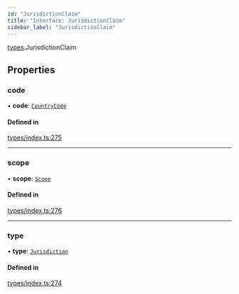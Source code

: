 ```yaml
---
id: "JurisdictionClaim"
title: "Interface: JurisdictionClaim"
sidebar_label: "JurisdictionClaim"
---
```


[types](../../../modules/Types/Types.md).JurisdictionClaim

## Properties

### code

• **code**: [`CountryCode`](../../../enums/Generated/Types/CountryCode/CountryCode.md)

#### Defined in

[types/index.ts:275](https://github.com/PolymeshAssociation/polymesh-sdk/blob/daafaa68f/src/types/index.ts#L275)

___

### scope

• **scope**: [`Scope`](../Scope/Scope.md)

#### Defined in

[types/index.ts:276](https://github.com/PolymeshAssociation/polymesh-sdk/blob/daafaa68f/src/types/index.ts#L276)

___

### type

• **type**: [`Jurisdiction`](../../../enums/Types/ClaimType/ClaimType.md#jurisdiction)

#### Defined in

[types/index.ts:274](https://github.com/PolymeshAssociation/polymesh-sdk/blob/daafaa68f/src/types/index.ts#L274)
